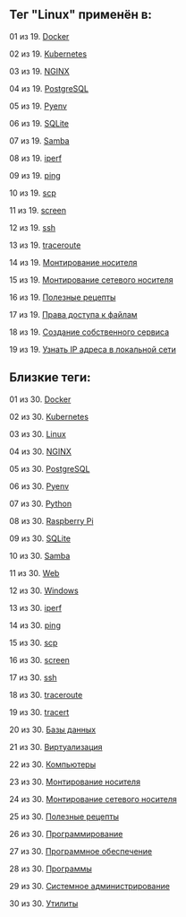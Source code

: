 ## Тег "Linux" применён в:

01 из 19. [Docker](../Компьютеры%20и%20софт/Программы/Docker.md)

02 из 19. [Kubernetes](../Компьютеры%20и%20софт/Программы/Kubernetes.md)

03 из 19. [NGINX](../Компьютеры%20и%20софт/Программы/Nginx.md)

04 из 19. [PostgreSQL](../Компьютеры%20и%20софт/Программы/PostgreSQL.md)

05 из 19. [Pyenv](../Компьютеры%20и%20софт/Программные%20компоненты/pyenv.md)

06 из 19. [SQLite](../Компьютеры%20и%20софт/Программы/SQLite.md)

07 из 19. [Samba](../Компьютеры%20и%20софт/Linux/Samba.md)

08 из 19. [iperf](../Компьютеры%20и%20софт/Утилиты/Iperf.md)

09 из 19. [ping](../Компьютеры%20и%20софт/Утилиты/Ping.md)

10 из 19. [scp](../Компьютеры%20и%20софт/Утилиты/SCP.md)

11 из 19. [screen](../Компьютеры%20и%20софт/Утилиты/Screen.md)

12 из 19. [ssh](../Компьютеры%20и%20софт/Утилиты/SSH.md)

13 из 19. [traceroute](../Компьютеры%20и%20софт/Утилиты/Traceroute.md)

14 из 19. [Монтирование носителя](../Компьютеры%20и%20софт/Linux/Монтирование%20носителя.md)

15 из 19. [Монтирование сетевого носителя](../Компьютеры%20и%20софт/Linux/Монтирование%20сетевого%20носителя.md)

16 из 19. [Полезные рецепты](../Компьютеры%20и%20софт/Linux/Полезные%20рецепты%20Linux.md)

17 из 19. [Права доступа к файлам](../Компьютеры%20и%20софт/Linux/Права%20доступа%20к%20файлам.md)

18 из 19. [Создание собственного сервиса](../Компьютеры%20и%20софт/Linux/Создание%20собственного%20сервиса.md)

19 из 19. [Узнать IP адреса в локальной сети](../Компьютеры%20и%20софт/Linux/Узнать%20IP%20адреса%20в%20локальной%20сети.md)

## Близкие теги:

01 из 30. [Docker](./Docker.md)

02 из 30. [Kubernetes](./Kubernetes.md)

03 из 30. [Linux](./Linux.md)

04 из 30. [NGINX](./NGINX.md)

05 из 30. [PostgreSQL](./PostgreSQL.md)

06 из 30. [Pyenv](./Pyenv.md)

07 из 30. [Python](./Python.md)

08 из 30. [Raspberry Pi](./Raspberry%20Pi.md)

09 из 30. [SQLite](./SQLite.md)

10 из 30. [Samba](./Samba.md)

11 из 30. [Web](./Web.md)

12 из 30. [Windows](./Windows.md)

13 из 30. [iperf](./iperf.md)

14 из 30. [ping](./ping.md)

15 из 30. [scp](./scp.md)

16 из 30. [screen](./screen.md)

17 из 30. [ssh](./ssh.md)

18 из 30. [traceroute](./traceroute.md)

19 из 30. [tracert](./tracert.md)

20 из 30. [Базы данных](./Базы%20данных.md)

21 из 30. [Виртуализация](./Виртуализация.md)

22 из 30. [Компьютеры](./Компьютеры.md)

23 из 30. [Монтирование носителя](./Монтирование%20носителя.md)

24 из 30. [Монтирование сетевого носителя](./Монтирование%20сетевого%20носителя.md)

25 из 30. [Полезные рецепты](./Полезные%20рецепты.md)

26 из 30. [Программирование](./Программирование.md)

27 из 30. [Программное обеспечение](./Программное%20обеспечение.md)

28 из 30. [Программы](./Программы.md)

29 из 30. [Системное администрирование](./Системное%20администрирование.md)

30 из 30. [Утилиты](./Утилиты.md)

